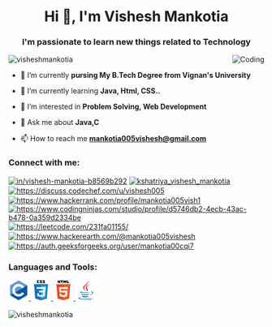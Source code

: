 <h1 align="center">Hi 👋, I'm Vishesh Mankotia</h1>
<h3 align="center">I'm passionate to learn new things related to Technology</h3>
<img align="right" alt="Coding" width "100" src="https://c8.alamy.com/comp/2FM1TT9/animation-of-human-brain-scope-scanning-and-binary-coding-on-black-background-2FM1TT9.jpg"
<p align="left"> <img src="https://komarev.com/ghpvc/?username=visheshmankotia&label=Profile%20views&color=0e75b6&style=flat" alt="visheshmankotia" /> </p>

- 🔭 I’m currently **pursing My B.Tech Degree from Vignan's University**

- 🌱 I’m currently learning **Java, Html, CSS..**

- 👀 I’m interested in **Problem Solving, Web Development**

- 💬 Ask me about **Java,C**

- 📫 How to reach me **mankotia005vishesh@gmail.com**

<h3 align="left">Connect with me:</h3>
<p align="left">
<a href="https://linkedin.com/in/in/vishesh-mankotia-b8569b292" target="blank"><img align="center" src="https://raw.githubusercontent.com/rahuldkjain/github-profile-readme-generator/master/src/images/icons/Social/linked-in-alt.svg" alt="in/vishesh-mankotia-b8569b292" height="30" width="40" /></a>
<a href="https://instagram.com/kshatriya_vishesh_mankotia" target="blank"><img align="center" src="https://raw.githubusercontent.com/rahuldkjain/github-profile-readme-generator/master/src/images/icons/Social/instagram.svg" alt="kshatriya_vishesh_mankotia" height="30" width="40" /></a>
<a href="https://www.codechef.com/users/https://discuss.codechef.com/u/vishesh005" target="blank"><img align="center" src="https://cdn.jsdelivr.net/npm/simple-icons@3.1.0/icons/codechef.svg" alt="https://discuss.codechef.com/u/vishesh005" height="30" width="40" /></a>
<a href="https://www.hackerrank.com/https://www.hackerrank.com/profile/mankotia005vish1" target="blank"><img align="center" src="https://raw.githubusercontent.com/rahuldkjain/github-profile-readme-generator/master/src/images/icons/Social/hackerrank.svg" alt="https://www.hackerrank.com/profile/mankotia005vish1" height="30" width="40" /></a>
<a href="https://codeforces.com/profile/https://www.codingninjas.com/studio/profile/d5746db2-4ecb-43ac-b478-0a359d2334be" target="blank"><img align="center" src="https://raw.githubusercontent.com/rahuldkjain/github-profile-readme-generator/master/src/images/icons/Social/codeforces.svg" alt="https://www.codingninjas.com/studio/profile/d5746db2-4ecb-43ac-b478-0a359d2334be" height="30" width="40" /></a>
<a href="https://www.leetcode.com/https://leetcode.com/231fa01155/" target="blank"><img align="center" src="https://raw.githubusercontent.com/rahuldkjain/github-profile-readme-generator/master/src/images/icons/Social/leet-code.svg" alt="https://leetcode.com/231fa01155/" height="30" width="40" /></a>
<a href="https://www.hackerearth.com/https://www.hackerearth.com/@mankotia005vishesh" target="blank"><img align="center" src="https://raw.githubusercontent.com/rahuldkjain/github-profile-readme-generator/master/src/images/icons/Social/hackerearth.svg" alt="https://www.hackerearth.com/@mankotia005vishesh" height="30" width="40" /></a>
<a href="https://auth.geeksforgeeks.org/user/https://auth.geeksforgeeks.org/user/mankotia00cqi7" target="blank"><img align="center" src="https://raw.githubusercontent.com/rahuldkjain/github-profile-readme-generator/master/src/images/icons/Social/geeks-for-geeks.svg" alt="https://auth.geeksforgeeks.org/user/mankotia00cqi7" height="30" width="40" /></a>
</p>

<h3 align="left">Languages and Tools:</h3>
<p align="left"> <a href="https://www.cprogramming.com/" target="_blank" rel="noreferrer"> <img src="https://raw.githubusercontent.com/devicons/devicon/master/icons/c/c-original.svg" alt="c" width="40" height="40"/> </a> <a href="https://www.w3schools.com/css/" target="_blank" rel="noreferrer"> <img src="https://raw.githubusercontent.com/devicons/devicon/master/icons/css3/css3-original-wordmark.svg" alt="css3" width="40" height="40"/> </a> <a href="https://www.w3.org/html/" target="_blank" rel="noreferrer"> <img src="https://raw.githubusercontent.com/devicons/devicon/master/icons/html5/html5-original-wordmark.svg" alt="html5" width="40" height="40"/> </a> <a href="https://www.java.com" target="_blank" rel="noreferrer"> <img src="https://raw.githubusercontent.com/devicons/devicon/master/icons/java/java-original.svg" alt="java" width="40" height="40"/> </a> </p>

<p><img align="center" src="https://github-readme-stats.vercel.app/api/top-langs?username=visheshmankotia&show_icons=true&locale=en&layout=compact" alt="visheshmankotia" /></p>
